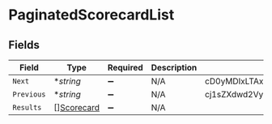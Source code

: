 # PaginatedScorecardList


## Fields

| Field                                                    | Type                                                     | Required                                                 | Description                                              | Example                                                  |
| -------------------------------------------------------- | -------------------------------------------------------- | -------------------------------------------------------- | -------------------------------------------------------- | -------------------------------------------------------- |
| `Next`                                                   | **string*                                                | :heavy_minus_sign:                                       | N/A                                                      | cD0yMDIxLTAxLTA2KzAzJTNBMjQlM0E1My40MzQzMjYlMkIwMCUzQTAw |
| `Previous`                                               | **string*                                                | :heavy_minus_sign:                                       | N/A                                                      | cj1sZXdwd2VycWVtY29zZnNkc2NzUWxNMEUxTXk0ME16UXpNallsTWtJ |
| `Results`                                                | [][Scorecard](../../models/shared/scorecard.md)          | :heavy_minus_sign:                                       | N/A                                                      |                                                          |
